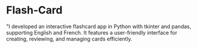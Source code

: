 # Flash-Card
"I developed an interactive flashcard app in Python with tkinter and pandas, supporting English and French. It features a user-friendly interface for creating, reviewing, and managing cards efficiently.

